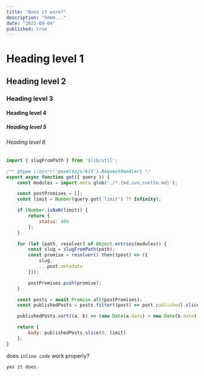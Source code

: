 ```yaml
---
title: "Does it work?"
description: "hmmm..."
date: "2021-09-04"
published: true
---
```


# Heading level 1	
## Heading level 2	
### Heading level 3	
#### Heading level 4	
##### Heading level 5	
###### Heading level 6

```js
import { slugFromPath } from '$lib/util';

/** @type {import('@sveltejs/kit').RequestHandler} */
export async function get({ query }) {
    const modules = import.meta.glob('./*.{md,svx,svelte.md}');

    const postPromises = [];
    const limit = Number(query.get('limit') ?? Infinity);

    if (Number.isNaN(limit)) {
        return {
            status: 400
        };
    }

    for (let [path, resolver] of Object.entries(modules)) {
        const slug = slugFromPath(path);
        const promise = resolver().then((post) => ({
            slug,
            ...post.metadata
        }));

        postPromises.push(promise);
    }

    const posts = await Promise.all(postPromises);
    const publishedPosts = posts.filter((post) => post.published).slice(0, limit);

    publishedPosts.sort((a, b) => (new Date(a.date) > new Date(b.date) ? -1 : 1));

    return {
        body: publishedPosts.slice(0, limit)
    };
}
```

does `inline code` work properly?

`yes it does.`